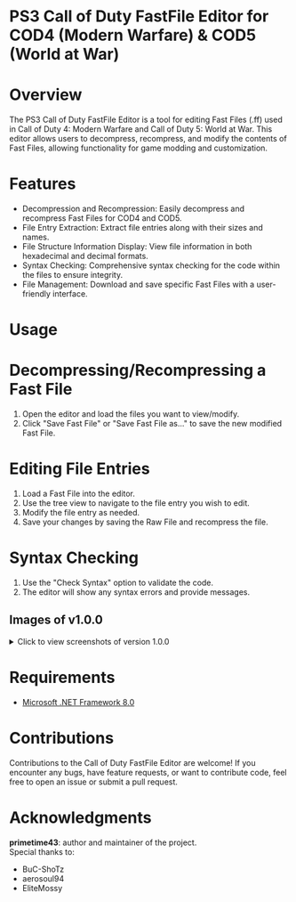 # PS3 Call of Duty FastFile Editor for COD4 (Modern Warfare) & COD5 (World at War)

# Overview
The PS3 Call of Duty FastFile Editor is a tool for editing Fast Files (.ff) used in Call of Duty 4: Modern Warfare and Call of Duty 5: World at War. This editor allows users to decompress, recompress, and modify the contents of Fast Files, allowing functionality for game modding and customization.

# Features
- Decompression and Recompression: Easily decompress and recompress Fast Files for COD4 and COD5.
- File Entry Extraction: Extract file entries along with their sizes and names.
- File Structure Information Display: View file information in both hexadecimal and decimal formats.
- Syntax Checking: Comprehensive syntax checking for the code within the files to ensure integrity.
- File Management: Download and save specific Fast Files with a user-friendly interface.

# Usage
# Decompressing/Recompressing a Fast File
1. Open the editor and load the files you want to view/modify.
2. Click "Save Fast File" or "Save Fast File as..." to save the new modified Fast File.
# Editing File Entries
1. Load a Fast File into the editor.
2. Use the tree view to navigate to the file entry you wish to edit.
3. Modify the file entry as needed.
4. Save your changes by saving the Raw File and recompress the file.
# Syntax Checking
1. Use the "Check Syntax" option to validate the code.
2. The editor will show any syntax errors and provide messages.

## Images of v1.0.0
<details>
  <summary>Click to view screenshots of version 1.0.0</summary>
  <p>Main Window with a loaded file</p>
  <img src="https://github.com/primetime43/Call-of-Duty-FastFile-Editor-For-PS3/assets/12754111/9ae17ce3-1fb3-4d5d-86a7-f3e3d7ba23d0" alt="Main Window with a loaded file">
  <p>Edit Toolstrip Window</p>
  <img src="https://github.com/primetime43/Call-of-Duty-FastFile-Editor-For-PS3/assets/12754111/b22d4af8-f4cf-411e-97ff-b6981d170ec5" alt="Edit Toolstrip Window">
  <p>Tools Toolstrip Window</p>
  <img src="https://github.com/primetime43/Call-of-Duty-FastFile-Editor-For-PS3/assets/12754111/b3c3e4c6-a73d-42ea-8bb6-504d542524f6" alt="Tools Toolstrip Window">
  <p>File Structure Info Window</p>
  <img src="https://github.com/primetime43/Call-of-Duty-FastFile-Editor-For-PS3/assets/12754111/59a0aaad-3be6-43c5-b6a7-ca67a793d8a0" alt="File Structure Info Window">
</details>

# Requirements
- [Microsoft .NET Framework 8.0](https://dotnet.microsoft.com/en-us/download/dotnet/8.0)

# Contributions
Contributions to the Call of Duty FastFile Editor are welcome! If you encounter any bugs, have feature requests, or want to contribute code, feel free to open an issue or submit a pull request.

# Acknowledgments
**primetime43**: author and maintainer of the project.
<br>
Special thanks to:
- BuC-ShoTz
- aerosoul94
- EliteMossy
